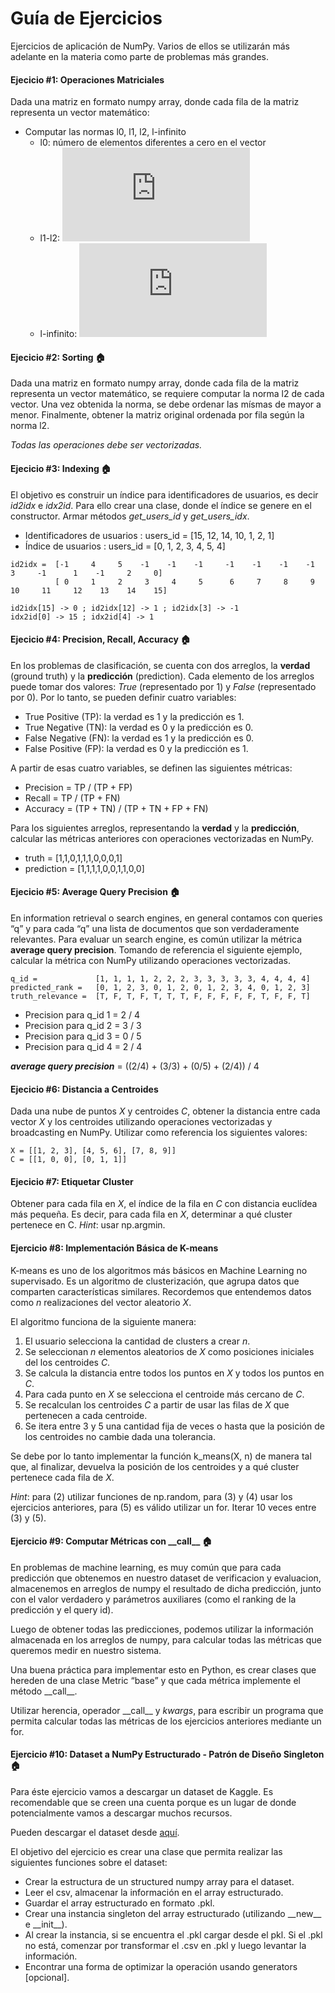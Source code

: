 # Guía de Ejercicios
Ejercicios de aplicación de NumPy. Varios de ellos se utilizarán más adelante en la materia como parte de problemas más grandes.

#### Ejecicio #1:    Operaciones Matriciales
Dada una matriz en formato numpy array, donde cada fila de la matriz representa un vector matemático: 
* Computar las normas l0, l1, l2, l-infinito
    * l0: número de elementos diferentes a cero en el vector
    * l1-l2: 
    ![](https://latex.codecogs.com/svg.latex?%7B%5Ccolor%7BOrange%7D%20%5Cleft%20%5C%7C%20x%20%5Cright%20%5C%7C_%7Bp%7D%20%3D%20%5Cleft%20%28%20%5Csum_%7B1%7D%5E%7Bn%7D%20%5Cleft%20%7C%20x_%7Bi%7D%20%5Cright%20%7C%5Ep%20%5Cright%20%29%5E%7B%5Ctfrac%7B1%7D%7Bp%7D%7D%7D)
    * l-infinito:
     ![](https://latex.codecogs.com/svg.latex?%7B%5Ccolor%7BOrange%7D%20%5Cleft%20%5C%7C%20x%20%5Cright%20%5C%7C_%7B%5Cinfty%7D%20%3D%20max_%7Bi%7D%20%5Cleft%20%7C%20x_%7Bi%7D%20%5Cright%20%7C%7D)
#### Ejecicio #2:    Sorting :house:
Dada una matriz en formato numpy array, donde cada fila de la matriz representa un vector matemático, se requiere computar la norma l2 de cada vector.
Una vez obtenida la norma, se debe ordenar las mísmas de mayor a menor. Finalmente, obtener la matriz original ordenada por fila según la norma l2.

_Todas las operaciones debe ser vectorizadas._

#### Ejecicio #3:    Indexing :house:
El objetivo es construir un índice para identificadores de usuarios, es decir _id2idx_ e _idx2id_.
Para ello crear una clase, donde el índice se genere en el constructor. Armar métodos _get_users_id_ y _get_users_idx_.

* Identificadores de usuarios : users_id = [15, 12, 14, 10, 1, 2, 1]
* Índice de usuarios : users_id = [0, 1, 2, 3, 4, 5, 4]
```
id2idx =  [-1     4     5    -1    -1    -1     -1    -1    -1    -1     3     -1      1    -1     2     0]
          [ 0     1     2     3     4     5      6     7     8     9    10     11     12    13    14    15]

id2idx[15] -> 0 ; id2idx[12] -> 1 ; id2idx[3] -> -1
idx2id[0] -> 15 ; idx2id[4] -> 1
```

#### Ejecicio #4:    Precision, Recall, Accuracy :house:
En los problemas de clasificación, se cuenta con dos arreglos, la **verdad** (ground truth) y la **predicción** (prediction). 
Cada elemento de los arreglos puede tomar dos valores: _True_ (representado por 1) y _False_ (representado por 0). 
Por lo tanto, se pueden definir cuatro variables:
* True Positive (TP): la verdad es 1 y la predicción es 1.
* True Negative (TN): la verdad es 0 y la predicción es 0.
* False Negative (FN): la verdad es 1 y la predicción es 0.
* False Positive (FP): la verdad es 0 y la predicción es 1.

A partir de esas cuatro variables, se definen las siguientes métricas:
* Precision = TP / (TP + FP)
* Recall = TP / (TP + FN)
* Accuracy = (TP + TN) / (TP + TN + FP + FN)

Para los siguientes arreglos, representando la **verdad** y la **predicción**,
calcular las métricas anteriores con operaciones vectorizadas en NumPy.
* truth = [1,1,0,1,1,1,0,0,0,1]
* prediction = [1,1,1,1,0,0,1,1,0,0]

#### Ejecicio #5:    Average Query Precision :house:
En information retrieval o search engines, en general contamos con queries “q” y para cada “q” una lista de documentos que son verdaderamente relevantes. 
Para evaluar un search engine, es común utilizar la métrica **average query precision**.
Tomando de referencia el siguiente ejemplo, calcular la métrica con NumPy utilizando operaciones vectorizadas.
```
q_id =             [1, 1, 1, 1, 2, 2, 2, 3, 3, 3, 3, 3, 4, 4, 4, 4]
predicted_rank =   [0, 1, 2, 3, 0, 1, 2, 0, 1, 2, 3, 4, 0, 1, 2, 3]
truth_relevance =  [T, F, T, F, T, T, T, F, F, F, F, F, T, F, F, T] 
```
* Precision para q_id 1 = 2 / 4
* Precision para q_id 2 = 3 / 3
* Precision para q_id 3 = 0 / 5
* Precision para q_id 4 = 2 / 4

**_average query precision_** = ((2/4) + (3/3) + (0/5) + (2/4)) / 4

#### Ejecicio #6:    Distancia a Centroides
Dada una nube de puntos _X_ y centroides _C_, obtener la distancia entre
cada vector _X_ y los centroides utilizando operaciones vectorizadas y broadcasting en NumPy.
Utilizar como referencia los siguientes valores:
```
X = [[1, 2, 3], [4, 5, 6], [7, 8, 9]]
C = [[1, 0, 0], [0, 1, 1]]   
```
#### Ejecicio #7:    Etiquetar Cluster
Obtener para cada fila en _X_, el índice de la fila en _C_ con distancia euclídea más pequeña. 
Es decir, para cada fila en _X_, determinar a qué cluster pertenece en C.
_Hint_: usar np.argmin.

#### Ejercicio #8:   Implementación Básica de K-means
K-means es uno de los algoritmos más básicos en Machine Learning no supervisado.
Es un algoritmo de clusterización, que agrupa datos que comparten características similares.
Recordemos que entendemos datos como _n_ realizaciones del vector aleatorio _X_.

El algoritmo funciona de la siguiente manera:
1. El usuario selecciona la cantidad de clusters a crear _n_.
2. Se seleccionan _n_ elementos aleatorios de _X_ como posiciones iniciales del los centroides _C_.
3. Se calcula la distancia entre todos los puntos en _X_ y todos los puntos en _C_.
4. Para cada punto en _X_ se selecciona el centroide más cercano de _C_.
5. Se recalculan los centroides _C_ a partir de usar las filas de _X_ que pertenecen a cada centroide. 
6. Se itera entre 3 y 5 una cantidad fija de veces o hasta que la posición de los centroides no cambie dada una tolerancia.

Se debe por lo tanto implementar la función k_means(X, n) de manera tal que, al finalizar, devuelva la posición de los centroides
y a qué cluster pertenece cada fila de _X_. 

_Hint_: para (2) utilizar funciones de np.random, para (3) y (4) usar los ejercicios anteriores, 
para (5) es válido utilizar un for. Iterar 10 veces entre (3) y (5).  

#### Ejercicio #9:   Computar Métricas con \_\_call__ :house:
En problemas de machine learning, es muy común que para cada predicción que obtenemos en nuestro dataset de verificacion y evaluacion, almacenemos en arreglos de numpy el resultado de dicha predicción, junto con el valor verdadero y parámetros auxiliares (como el ranking de la predicción y el query id). 

Luego de obtener todas las predicciones, podemos utilizar la información almacenada en los arreglos de numpy, para calcular todas las métricas que queremos medir en nuestro sistema. 

Una buena práctica para implementar esto en Python, es crear clases que hereden de una clase Metric “base” y que cada métrica implemente el método \_\_call__.

Utilizar herencia, operador \_\_call__ y _kwargs_, para escribir un programa que permita calcular todas las métricas de los ejercicios anteriores mediante un for.

#### Ejercicio #10:   Dataset a NumPy Estructurado - Patrón de Diseño Singleton :house:
Para éste ejercicio vamos a descargar un dataset de Kaggle. Es recomendable que se creen una cuenta porque es un lugar de donde potencialmente vamos a descargar muchos recursos.

Pueden descargar el dataset desde [aquí](https://www.kaggle.com/rounakbanik/the-movies-dataset/data?select=ratings.csv).

El objetivo del ejercicio es crear una clase que permita realizar las siguientes funciones sobre el dataset:
* Crear la estructura de un structured numpy array para el dataset.
* Leer el csv, almacenar la información en el array estructurado.
* Guardar el array estructurado en formato .pkl.
* Crear una instancia singleton del array estructurado (utilizando \_\_new__ e \_\_init__).
* Al crear la instancia, si se encuentra el .pkl cargar desde el pkl. Si el .pkl no está, comenzar por transformar el .csv en .pkl y luego levantar la información.
* Encontrar una forma de optimizar la operación usando generators [opcional].
 
